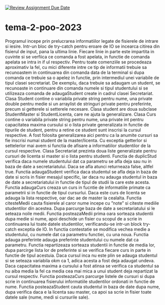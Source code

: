[![Review Assignment Due Date](https://classroom.github.com/assets/deadline-readme-button-24ddc0f5d75046c5622901739e7c5dd533143b0c8e959d652212380cedb1ea36.svg)](https://classroom.github.com/a/yw5p-AaX)
# tema-2-poo-2023

Programul incepe prin prelucrarea informatiilor  legate de fisierele de intrare si iesire. Intr-un bloc de try-catch pentru eroare de IO se incearca citirea din fisierul de input, pana la ultima linie.  Fiecare linie in parte este impartita in cuvinte si se verfiica ce comanda a fost apelata, in functie de comanda apelata se intra in if ul respectiv.
Pentru toate comenziile se procedeaza aproximativ la fel, cu mici diferente intre ce tip de informatii trebuie sa recunoastem in continuarea din comanda data de la terminal si dupa comanda ce trebuie sa o apelez in functie, prin intermediul unei variabile de tipul clasei secretariat. De exemplu, daca trebuie sa adaugam un student, se recunoaste in continuare din comanda numele si tipul studentului si se utilizeaza comanda de adaugaStudent  create in cadrul clasei Secretariat.
Clasa Student contine o variabila private string pentru nume, una private double pentru medie si un arraylist de stringuri private pentru preferinte, precum si getterele si setterele necesare. Clasa student are doua subclase StudentMaster si StudentLicenta, care ne ajuta la generalizare.
Clasa Curs contine o variabila private string pentru nume, una private int pentru capacitatea maxima cursului si o lista private generalizata in functie de tipurile de student, pentru a retine ce student sunt inscrisi la cursul respective. A fost folosita generalizarea aici pentru ca la anumite cursuri sa fie inscrisi numai student de la master/licenta. Cu exceptia getterlor si settelerlor mai avem si functia de afisare a informatiilor studentilor de la cursul respective.
Clasa Secretariat prezinta doua liste generalizate pentru cursuri de licenta si master si o lista pentru studenti. Functia de duplicStud verifica daca numele studentului dat ca parametru se afla deja sau nu in baza de date a secretariatului. Daca se afla atunci returneaza false, altfel true. Functia adaugaStudent verifica daca studentul se afla deja in baza de date si scris in fisier mesajul specific, iar  daca nu adauga studentul in baza de date a secretariatului in functie de tipul de studii la care este acesta.  Functia adaugaCurs creaza un curs in fucntie de informatiile primate ca parametrii si in functie de tipul cursurlui. Daca este curs de licenta se adauga la lista respective, oar dac ae de master la cealalta. Functia citesteMedii cauta fisierele al caror nume incepe cu ”note” si citeste mediile studentilor din acestea. Dupa parcurge baza de date a secretariatului si le seteaza noile medii. Functia posteazaMedii prima oara sorteaza studentii dupa medie si nume, apoi deschide un fisier cu scopul de a scrie in continuarea lui toate datele studentilor, verificandu-se intr-un block try-catch exceptia de IO. In functia contestatie se modifica vechea medie a studentului, cu numele dat ca parametru functiei, cu una noua. Functia adauga preferinte adauga preferinte studentului cu numele dat ca parametru. Functia repartizeaza sorteaza studentii in functie de media lor, dupa parcirge lista lor de preferinte si se verifica fiecare curs in parte in functie de tipul acestuia. Daca cursul inca nu este plin se adauga studentul si se seteaza variabila okm ca 1, adica acesta a fost deja adaugat undeva.  Daca capacitatea maxima a cursului a fost atinsa se verifica ca studentul sa nu aiba media la fel ca media cea mai mica a unui student deja repartizat la cursul respectiv. Functia posteazaCurs parcurge listele de cursuri si dupa scrie in continuarea fisierului informatiile studentilor ordonati in functie de nume. Functia posteazaStudent cauta studentul in baza de date dupa nume, dupa verifica daca e la licenta sau master, ca apoi sa scrie in fisier toate datele sale (nume, medi si cursurile sale).

